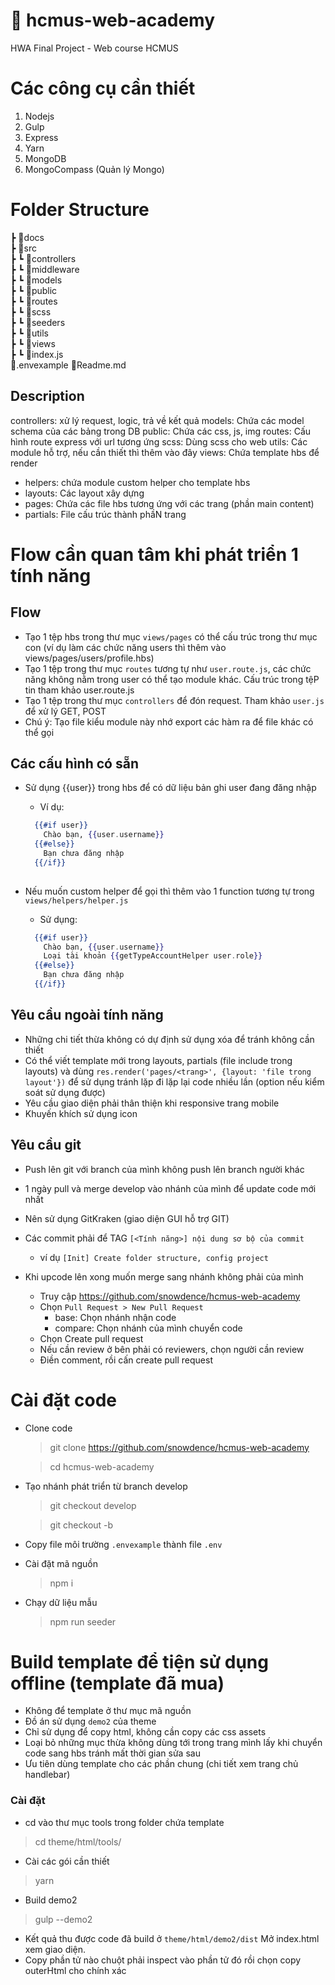 # 🦊 hcmus-web-academy
HWA Final Project  - Web course HCMUS 

# Các công cụ cần thiết
1. Nodejs
2. Gulp
3. Express
4. Yarn 
5. MongoDB
6. MongoCompass (Quản lý Mongo)

# Folder Structure
┣ 📂docs\
┣ 📂src\
┣ ┗ 📂controllers\
┣ ┗ 📂middleware\
┣ ┗ 📂models\
┣ ┗ 📂public\
┣ ┗ 📂routes\
┣ ┗ 📂scss\
┣ ┗ 📂seeders\
┣ ┗ 📂utils\
┣ ┗ 📂views\
┣ ┗ 📜index.js\
📜.envexample
📜Readme.md


## Description
controllers: xử lý request, logic, trả về kết quả
models: Chứa các model schema của các bảng trong DB
public: Chứa các css, js, img
routes: Cấu hình route express với url tương ứng
scss: Dùng scss cho web
utils: Các module hỗ trợ, nếu cần thiết thì thêm vào đây
views: Chứa template hbs để render
  - helpers: chứa module custom helper cho template hbs
  - layouts: Các layout xây dựng
  - pages: Chứa các file hbs tương ứng với các trang (phần main content)
  - partials: File cấu trúc thành phầN trang

# Flow cần quan tâm khi phát triển 1 tính năng
## Flow
- Tạo 1 tệp hbs trong thư mục `views/pages` có thể cấu trúc trong thư mục con (ví dụ làm các chức năng users thì thêm vào views/pages/users/profile.hbs)
- Tạo 1 tệp trong thư mục `routes` tương tự như `user.route.js`, các chức năng không nằm trong user có thể tạo module khác. Cấu trúc trong tệP tin tham khảo user.route.js
- Tạo 1 tệp trong thư mục `controllers` để đón request. Tham khảo `user.js` để xử lý GET, POST
- Chú ý: Tạo file kiểu module này nhớ export các hàm ra để file khác có thể gọi
## Các cấu hình có sẵn
- Sử dụng {{user}} trong hbs để có dữ liệu bản ghi user đang đăng nhập
  + Ví dụ: 
  ```hbs
    {{#if user}}
      Chào bạn, {{user.username}}
    {{#else}}
      Bạn chưa đăng nhập
    {{/if}}
    
  ```
- Nếu muốn custom helper để gọi thì thêm vào 1 function tương tự trong `views/helpers/helper.js`

  + Sử dụng:
  ```hbs
    {{#if user}}
      Chào bạn, {{user.username}} 
      Loại tài khoản {{getTypeAccountHelper user.role}}
    {{#else}}
      Bạn chưa đăng nhập
    {{/if}}
  ```
## Yêu cầu ngoài tính năng
- Những chi tiết thừa không có dự định sử dụng xóa để tránh không cần thiết
- Có thể viết template mới trong layouts, partials (file include trong layouts) và dùng `res.render('pages/<trang>', {layout: 'file trong layout'})` để sử dụng tránh lặp đi lặp lại code nhiều lần (option nếu kiểm soát sử dụng được)
- Yêu cầu giao diện phải thân thiện khi responsive trang mobile
- Khuyến khích sử dụng icon 

## Yêu cầu git
- Push lên git với branch của mình không push lên branch người khác
- 1 ngày pull và merge develop vào nhánh của mình để update code mới nhất
- Nên sử dụng GitKraken (giao diện GUI hỗ trợ GIT)
- Các commit phải để TAG `[<Tính năng>] nội dung sơ bộ của commit`
  + ví dụ `[Init] Create folder structure, config project`

- Khi upcode lên xong muốn merge sang nhánh không phải của mình
  + Truy cập https://github.com/snowdence/hcmus-web-academy
  + Chọn `Pull Request > New Pull Request`
    + base: Chọn nhánh nhận code
    + compare: Chọn nhánh của mình chuyển code
  + Chọn Create pull request
  + Nếu cần review ở bên phải có reviewers, chọn người cần review
  + Điền comment, rồi cấn create pull request 
  
# Cài đặt code 

- Clone code
  >git clone https://github.com/snowdence/hcmus-web-academy
  
  >cd hcmus-web-academy
- Tạo nhánh phát triển từ branch develop
  >git checkout develop
  
  >git checkout -b <branch-name>

- Copy file môi trường `.envexample` thành file `.env`

- Cài đặt mã nguồn
  >npm i
- Chạy dữ liệu mẫu
  >npm run seeder

# Build template để tiện sử dụng offline (template đã mua)
  - Không để template ở thư mục mã nguồn
  - Đồ án sử dụng `demo2` của theme
  - Chỉ sử dụng để copy html, không cần copy các css assets
  - Loại bỏ những mục thừa không dùng tới trong trang mình lấy khi chuyển code sang hbs tránh mất thời gian sửa sau
  - Ưu tiên dùng template cho các phần chung (chi tiết xem trang chủ handlebar)
  
  ### Cài đặt
  - cd vào thư mục tools trong folder chứa template 
  >cd theme/html/tools/
  - Cài các gói cần thiết
  >yarn
  - Build demo2
  >gulp --demo2
  
  - Kết quả thu được code đã build ở `theme/html/demo2/dist` Mở index.html xem giao diện. 
  - Copy phần tử nào chuột phải inspect vào phần tử đó rồi chọn copy outerHtml cho chính xác
  
